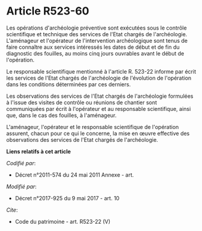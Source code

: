 # Article R523-60

Les opérations d'archéologie préventive sont exécutées sous le contrôle scientifique et technique des services de l'Etat
chargés de l'archéologie. L'aménageur et l'opérateur de l'intervention archéologique sont tenus de faire connaître aux
services intéressés les dates de début et de fin du diagnostic des fouilles, au moins cinq jours ouvrables avant le début de
l'opération. 

Le responsable scientifique mentionné à l'article R. 523-22 informe par écrit les services de l'Etat chargés de l'archéologie
de l'évolution de l'opération dans les conditions déterminées par ces derniers. 

Les observations des services de l'Etat chargés de l'archéologie formulées à l'issue des visites de contrôle ou réunions de
chantier sont communiquées par écrit à l'opérateur et au responsable scientifique, ainsi que, dans le cas des fouilles, à
l'aménageur. 

L'aménageur, l'opérateur et le responsable scientifique de l'opération assurent, chacun pour ce qui le concerne, la mise en
œuvre effective des observations des services de l'Etat chargés de l'archéologie.

**Liens relatifs à cet article**

_Codifié par_:

  - Décret n°2011-574 du 24 mai 2011 Annexe - art.

_Modifié par_:

  - Décret n°2017-925 du 9 mai 2017 - art. 10

_Cite_:

  - Code du patrimoine - art. R523-22 (V)

